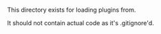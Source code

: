 This directory exists for loading plugins from. 

It should not contain actual code as it's .gitignore'd.

